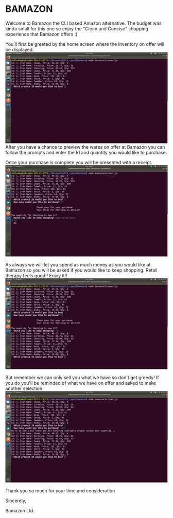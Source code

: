 # BAMAZON

Welcome to Bamazon the CLI based Amazon alternative. The budget was kinda small for this one so enjoy the "Clean and Concise" shopping experience that Bamazon offers :)

You'll first be greeted by the home screen where the inventory on offer will be displayed.
![Home](./images/bamazon-home.png)
After you have a chance to preview the wares on offer at Bamazon you can follow the prompts and enter the Id and quantity you would like to purchase.


Once your purchase is complete you will be presented with a receipt.
![Purchase Comlete](./images/bamazon-purchase-complete.png)

As always we will let you spend as much money as you would like at Bamazon so you will be asked if you would like to keep shopping. Retail therapy feels good!! Enjoy it!!
![Another Purchase](./images/bamazon-another-purchase.png)

But remember we can only sell you what we have so don't get greedy! If you do you'll be reminded of what we have on offer and asked to make another selection.
![Too Many](./images/bamazon-too-many.png)

Thank you so much for your time and consideration

Sincerely,

Bamazon Ltd.